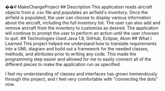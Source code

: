 ��#   M a k e C h a n g e P r o j e c t  
  
 # #   D e s c r i p t i o n  
This application reads aircraft objects from a .csv file and populates an airfield's inventory. Once the airfield is populated, the user can choose to display various information about the aircraft, including the full inventory list. The user can also add and remove aircraft from the inventory to customize as desired. The application will continue to prompt the user to perform an action until the user chooses to quit.  
  
 # #   T e c h n o l o g i e s   U s e d  
 J a v a 1.8, GitHub, Eclipse, Atom
  
 # #   W h a t   I   L e a r n e d  
 This project helped me understand how to translate requirements into a UML diagram and build out a framework for the needed classes, methods, and attributes prior to writing any code. This made the programming step easier and allowed for me to easily connect all of the different pieces to make the application run as specified.

I feel my understanding of classes and interfaces has grown tremendously through this project, and I feel very comfortable with "connecting the dots" now.

